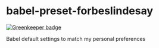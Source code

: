 # babel-preset-forbeslindesay

[![Greenkeeper badge](https://badges.greenkeeper.io/ForbesLindesay/babel-preset-forbeslindesay.svg)](https://greenkeeper.io/)

Babel default settings to match my personal preferences

